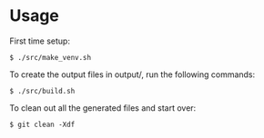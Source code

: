 # Usage

First time setup:

    $ ./src/make_venv.sh

To create the output files in output/, run the following commands:

    $ ./src/build.sh

To clean out all the generated files and start over:

    $ git clean -Xdf
